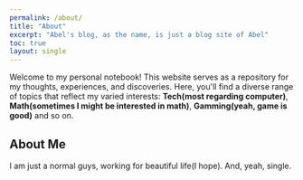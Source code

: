 ```yaml
---
permalink: /about/
title: "About"
excerpt: "Abel's blog, as the name, is just a blog site of Abel"
toc: true
layout: single
---
```

Welcome to my personal notebook! This website serves as a
repository for my thoughts, experiences, and discoveries.
Here, you'll find a diverse range of topics that reflect my varied
interests: **Tech(most regarding computer)**,
**Math(sometimes I might be interested in math)**,
**Gamming(yeah, game is good)** and so on.

## About Me

I am just a normal guys, working for beautiful life(I hope).
And, yeah, single.
